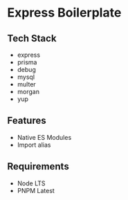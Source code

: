# Express Boilerplate

## Tech Stack

- express
- prisma
- debug
- mysql
- multer
- morgan
- yup

## Features

- Native ES Modules
- Import alias

## Requirements

- Node LTS
- PNPM Latest
